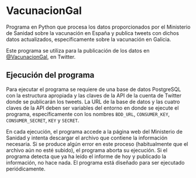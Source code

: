 # VacunacionGal
Programa en Python que procesa los datos proporcionados por el Ministerio de Sanidad sobre la vacunación en España y publica tweets con dichos datos actualizados, específicamente sobre la vacunación en Galicia.

Este programa se utiliza para la publicación de los datos en [@VacunacionGal](https://twitter.com/VacunacionGal), en Twitter.

## Ejecución del programa
Para ejecutar el programa se requiere de una base de datos PostgreSQL con la estructura apropiada y las claves de la API de la cuenta de Twitter donde se publicarán los tweets. La URL de la base de datos y las cuatro claves de la API deben ser variables del entorno en donde se ejecute el programa, específicamente con los nombres `BDD_URL`, `CONSUMER_KEY`, `CONSUMER_SECRET`, `KEY` y `SECRET`.

En cada ejecución, el programa accede a la página web del Ministerio de Sanidad y intenta descargar el archivo que contiene la información necesaria. Si se produce algún error en este proceso (habitualmente que el archivo aún no esté subido), el programa aborta su ejecución. Si el programa detecta que ya ha leído el informe de hoy y publicado la información, no hace nada. El programa está diseñado para ser ejecutado periódicamente.
